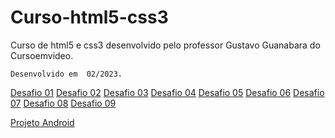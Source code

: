 # Curso-html5-css3

Curso de html5 e css3 desenvolvido pelo professor Gustavo Guanabara do Cursoemvideo.

```
Desenvolvido em  02/2023.
```

<a href="https://dionatan2019rodrigues.github.io/Curso-html5-css3/desafio01" target="_blank" rel="external">Desafio 01</a>
<a href="https://dionatan2019rodrigues.github.io/Curso-html5-css3/desafio02" target="_blank" rel="external">Desafio 02</a>
<a href="https://dionatan2019rodrigues.github.io/Curso-html5-css3/desafio03" target="_blank" rel="external">Desafio 03</a>
<a href="https://dionatan2019rodrigues.github.io/Curso-html5-css3/desafio04" target="_blank" rel="external">Desafio 04</a>
<a href="https://dionatan2019rodrigues.github.io/Curso-html5-css3/desafio05" target="_blank" rel="external">Desafio 05</a>
<a href="https://dionatan2019rodrigues.github.io/Curso-html5-css3/desafio06" target="_blank" rel="external">Desafio 06</a>
<a href="https://dionatan2019rodrigues.github.io/Curso-html5-css3/desafio07" target="_blank" rel="external">Desafio 07</a>
<a href="https://dionatan2019rodrigues.github.io/Curso-html5-css3/desafio08" target="_blank" rel="external">Desafio 08</a>
<a href="https://dionatan2019rodrigues.github.io/Curso-html5-css3/desafio09" target="_blank" rel="external">Desafio 09</a>
<p>
<a href="https://dionatan2019rodrigues.github.io/Curso-html5-css3/desafio10" target="_blank" rel="external">Projeto Android</a>
</p>

